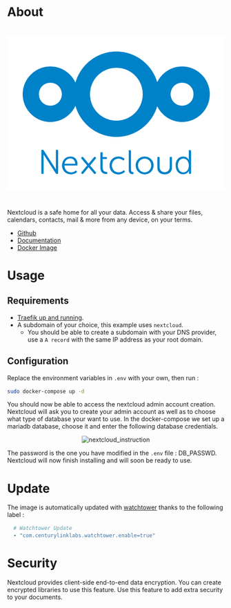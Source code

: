 # About

#

<p align="center">
    <a href="https://nextcloud.com">
        <img src="https://github.com/JuanRodenas/Docker-container-selfhosted/blob/main/nextcloud/nextcloud.png" alt="nextcloud">
    </a>
    <br>
</p>
<!-- markdownlint-enable MD033 -->

#

Nextcloud is a safe home for all your data. Access & share your files, calendars, contacts, mail & more from any device, on your terms.

* [Github](https://github.com/nextcloud/docker)
* [Documentation](https://docs.nextcloud.com/server/latest/admin_manual/contents.html)
* [Docker Image](https://hub.docker.com/_/nextcloud)

# Usage

## Requirements
- [Traefik up and running](../traefik).
- A subdomain of your choice, this example uses `nextcloud`.
    - You should be able to create a subdomain with your DNS provider, use a `A record` with the same IP address as your root domain.

## Configuration

Replace the environment variables in `.env` with your own, then run :

```bash
sudo docker-compose up -d
```

You should now be able to access the nextcloud admin account creation. 
Nextcloud will ask you to create your admin account as well as to choose what type of database your want to use. In the docker-compose we set up a mariadb database, choose it and enter the following database credentials.

<p align="center">
<img src="../_utilities/nextcloud_instruction.png" width="250" alt="nextcloud_instruction" title="nextcloud_instruction" />
</p>

The password is the one you have modified in the `.env` file : DB_PASSWD.
Nextcloud will now finish installing and will soon be ready to use.


# Update

The image is automatically updated with [watchtower](../watchtower) thanks to the following label :

```yaml
  # Watchtower Update
  - "com.centurylinklabs.watchtower.enable=true"
```

# Security

Nextcloud provides client-side end-to-end data encryption. You can create encrypted libraries to use this feature. Use this feature to add extra security to your documents.